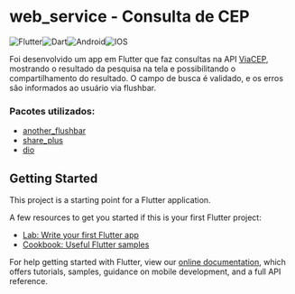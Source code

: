 # web_service - Consulta de CEP
![Flutter](https://img.shields.io/badge/Flutter-%2302569B.svg?style=for-the-badge&logo=Flutter&logoColor=white)![Dart](https://img.shields.io/badge/dart-%230175C2.svg?style=for-the-badge&logo=dart&logoColor=white)![Android](https://img.shields.io/badge/Android-3DDC84?style=for-the-badge&logo=android&logoColor=white)![IOS](https://img.shields.io/badge/iOS-000000?style=for-the-badge&logo=ios&logoColor=white)
>

>
Foi desenvolvido um app em Flutter que faz consultas na API [ViaCEP](https://viacep.com.br/), mostrando o resultado da pesquisa na tela e possibilitando o compartilhamento do resultado. O campo de busca é validado, e os erros são informados ao usuário via flushbar.
### Pacotes utilizados:
* [another_flushbar](https://pub.dev/packages/another_flushbar)
* [share_plus](https://pub.dev/packages/share_plus)
* [dio](https://pub.dev/packages/dio)


## Getting Started

This project is a starting point for a Flutter application.

A few resources to get you started if this is your first Flutter project:

- [Lab: Write your first Flutter app](https://flutter.dev/docs/get-started/codelab)
- [Cookbook: Useful Flutter samples](https://flutter.dev/docs/cookbook)

For help getting started with Flutter, view our
[online documentation](https://flutter.dev/docs), which offers tutorials,
samples, guidance on mobile development, and a full API reference.
